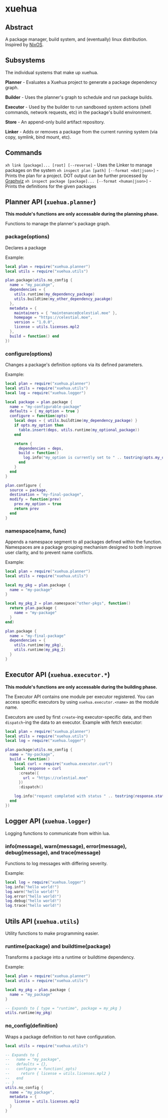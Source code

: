 # xuehua

## Abstract

A package manager, build system, and (eventually) linux distribution. Inspired by [NixOS](https://nixos.org/).

## Subsystems

The individual systems that make up xuehua.

**Planner** - Evaluates a Xuehua project to generate a package dependency graph.

**Builder** - Uses the planner's graph to schedule and run package builds.

**Executor** - Used by the builder to run sandboxed system actions (shell commands, network requests, etc) in the package's build environment.

**Store** - An append-only build artifact repository.

**Linker** - Adds or removes a package from the current running system (via copy, symlink, bind mount, etc).

## Commands

`xh link [package]... [root] [--reverse]` - Uses the Linker to manage packages on the system
`xh inspect plan [path] [--format <dot|json>]` - Prints the plan for a project. DOT output can be further processed by [Graphviz](https://graphviz.org/)
`xh inspect package [package]... [--format <human|json>]` - Prints the definitions for the given packages

## Planner API (`xuehua.planner`)

**This module's functions are only accessable during the planning phase.**

Functions to manage the planner's package graph.

### package(options)

Declares a package

Example:
```lua
local plan = require("xuehua.planner")
local utils = require("xuehua.utils")

plan.package(utils.no_config {
  name = "my_pacakge",
  dependencies = {
    utils.runtime(my_dependency_package)
    utils.buildtime(my_other_dependency_pacakge)
  },
  metadata = {
    maintainers = { "maintenance@celestial.moe" },
    homepage = "https://celestial.moe",
    version = "1.0.0",
    license = utils.licenses.mpl2
  },
  build = function() end
})
```

### configure(options)

Changes a package's definition options via its defined parameters.

Example:
```lua
local plan = require("xuehua.planner")
local utils = require("xuehua.utils")
local log = require("xuehua.logger")

local package = plan.package {
  name = "my-configurable-package"
  defaults = { my_option = true }
  configure = function(opts)
    local deps = { utils.buildtime(my_dependency_package) }
    if opts.my_option then
      table.insert(deps, utils.runtime(my_optional_package))
    end

    return {
      dependencies = deps,
      build = function()
        log.info("my_option is currently set to " .. tostring(opts.my_option))
      end
    }
  end
}

plan.configure {
  source = package,
  destination = "my-final-package",
  modify = function(prev)
    prev.my_option = true
    return prev
  end
}
```

### namespace(name, func)

Appends a namespace segment to all packages defined within the function.
Namespaces are a package grouping mechanism designed to both improve user clarity, and to prevent name conflicts.

Example:
```lua
local plan = require("xuehua.planner")
local utils = require("xuehua.utils")

local my_pkg = plan.package {
  name = "my-package"
}

local my_pkg_2 = plan.namespace("other-pkgs", function()
  return plan.package {
    name = "my-package"
  }
end)

plan.package {
  name = "my-final-package"
  dependencies = {
    utils.runtime(my_pkg),
    utils.runtime(my_pkg_2)
  }
}
```

## Executor API (`xuehua.executor.*`)

**This module's functions are only accessable during the building phase.**

The Executor API contains one module per executor registered.
You can access specific executors by using `xuehua.executor.<name>` as the module name.

Executors are used by first `create`-ing executor-specific data, and then `dispatch`-ing the data to an executor.
Example with fetch executor:
```lua
local plan = require("xuehua.planner")
local utils = require("xuehua.utils")
local log = require("xuehua.logger")

plan.package(utils.no_config {
  name = "my-package",
  build = function()
    local curl = require("xuehua.executor.curl")
    local response = curl
      :create({
        url = "https://celestial.moe"
      })
      :dispatch()

    log.info("request completed with status " .. tostring(response.status))
  end
})
```

## Logger API (`xuehua.logger`)

Logging functions to communicate from within lua.

### info(message), warn(message), error(message), debug(message), and trace(message)

Functions to log messages with differing severity.

Example:
```lua
local log = require("xuehua.logger")
log.info("hello world!")
log.warn("hello world!")
log.error("hello world!")
log.debug("hello world!")
log.trace("hello world!")
```

## Utils API (`xuehua.utils`)

Utility functions to make programming easier.

### runtime(package) and buildtime(package)

Transforms a package into a runtime or buildtime dependency.

Example:
```lua
local plan = require("xuehua.planner")
local utils = require("xuehua.utils")

local my_pkg = plan.package {
  name = "my_package"
}

-- Expands to { type = "runtime", package = my_pkg }
utils.runtime(my_pkg)
```

### no_config(definition)

Wraps a package definition to not have configuration.

```lua
local utils = require("xuehua.utils")

-- Expands to {
--   name = "my_package",
--   defaults = {},
--   configure = function(_opts)
--     return { license = utils.licenses.mpl2 }
--   end
-- }
utils.no_config {
  name = "my_package",
  metadata = {
    license = utils.licenses.mpl2
  }
}
```
